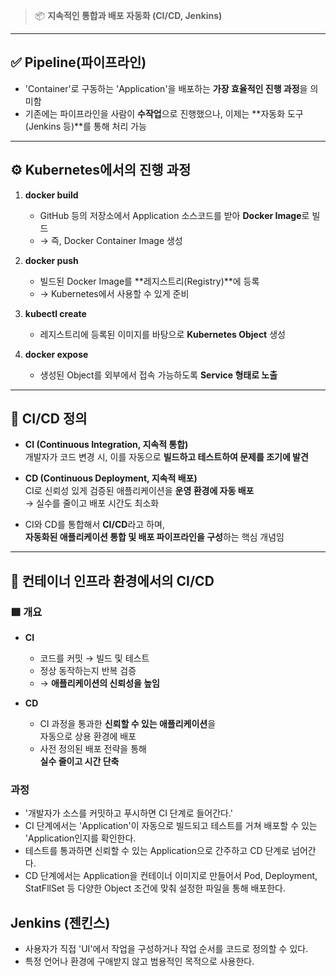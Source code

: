 > 📦 **지속적인 통합과 배포 자동화 (CI/CD, Jenkins)**

---

## ✅ Pipeline(파이프라인)
- 'Container'로 구동하는 'Application'을 배포하는 **가장 효율적인 진행 과정**을 의미함
- 기존에는 파이프라인을 사람이 **수작업**으로 진행했으나, 이제는 **자동화 도구(Jenkins 등)**를 통해 처리 가능

---

## ⚙️ Kubernetes에서의 진행 과정

1. **docker build**
   - GitHub 등의 저장소에서 Application 소스코드를 받아 **Docker Image**로 빌드
   - → 즉, Docker Container Image 생성

2. **docker push**
   - 빌드된 Docker Image를 **레지스트리(Registry)**에 등록
   - → Kubernetes에서 사용할 수 있게 준비

3. **kubectl create**
   - 레지스트리에 등록된 이미지를 바탕으로 **Kubernetes Object** 생성

4. **docker expose**
   - 생성된 Object를 외부에서 접속 가능하도록 **Service 형태로 노출**

---

## 🔁 CI/CD 정의

- **CI (Continuous Integration, 지속적 통합)**  
  개발자가 코드 변경 시, 이를 자동으로 **빌드하고 테스트하여 문제를 조기에 발견**

- **CD (Continuous Deployment, 지속적 배포)**  
  CI로 신뢰성 있게 검증된 애플리케이션을 **운영 환경에 자동 배포**  
  → 실수를 줄이고 배포 시간도 최소화

- CI와 CD를 통합해서 **CI/CD**라고 하며,  
  **자동화된 애플리케이션 통합 및 배포 파이프라인을 구성**하는 핵심 개념임

---

## 🧱 컨테이너 인프라 환경에서의 CI/CD

### 🟩 개요

- **CI**  
  - 코드를 커밋 → 빌드 및 테스트  
  - 정상 동작하는지 반복 검증  
  - → **애플리케이션의 신뢰성을 높임**

- **CD**  
  - CI 과정을 통과한 **신뢰할 수 있는 애플리케이션**을  
    자동으로 상용 환경에 배포  
  - 사전 정의된 배포 전략을 통해  
    **실수 줄이고 시간 단축**

### 과정
- '개발자가 소스를 커밋하고 푸시하면 CI 단계로 들어간다.'
- CI 단계에서는 'Application'이 자동으로 빌드되고 테스트를 거쳐 배포할 수 있는 'Application인지를 확인한다.
- 테스트를 통과하면 신뢰할 수 있는 Application으로 간주하고 CD 단계로 넘어간다.
- CD 단계에서는 Application을 컨테이너 이미지로 만들어서 Pod, Deployment, StatFllSet 등 다양한 Object 조건에 맞춰 설정한 파일을 통해 배포한다. 

## Jenkins (젠킨스) 
- 사용자가 직접 'UI'에서 작업을 구성하거나 작업 순서를  코드로 정의할 수 있다.
- 특정 언어나 환경에 구애받지 않고 범용적인 목적으로 사용한다. 

